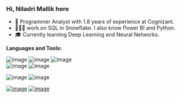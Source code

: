 ### Hi, Niladri Mallik here
- 💼 Programmer Analyst with 1.8 years of experience at Cognizant.
- 👨🏻‍💻 work on SQL in Snowflake. I also know Power BI and Python.
- 🎓 Currently learning Deep Learning and Neural Networks.

**Languages and Tools:**

![image](https://img.shields.io/badge/Python-FFD43B?style=for-the-badge&logo=python&logoColor=blue)
![image](https://img.shields.io/badge/Numpy-777BB4?style=for-the-badge&logo=numpy&logoColor=white)
![image](https://img.shields.io/badge/Pandas-2C2D72?style=for-the-badge&logo=pandas&logoColor=white)\
![image](https://img.shields.io/badge/SeaBorn-FFD43B?style=for-the-badge&logo=SeaBorn2&logoColor=blue)
![image](https://img.shields.io/badge/matplotlib-FFD43B?style=for-the-badge&logo=matplotlib&logoColor=blue)

![image](https://img.shields.io/badge/Notepad++-90E59A.svg?style=for-the-badge&logo=notepad%2B%2B&logoColor=black)
![image](https://img.shields.io/badge/Visual_Studio_Code-0078D4?style=for-the-badge&logo=visual%20studio%20code&logoColor=white)

[![image](https://img.shields.io/badge/GitHub-100000?style=for-the-badge&logo=github&logoColor=white)](https://github.com/NiladriMallik)
[![image](https://img.shields.io/badge/LinkedIn-0077B5?style=for-the-badge&logo=linkedin&logoColor=white)](https://www.linkedin.com/in/niladrimallik007/)
